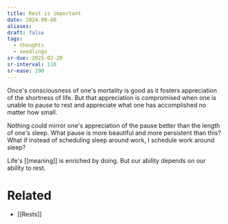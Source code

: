 ```yaml
---
title: Rest is important
date: 2024-09-08
aliases: 
draft: false
tags:
  - thoughts
  - seedlings
sr-due: 2025-02-20
sr-interval: 110
sr-ease: 290
---
```

Once's consciousness of one's mortality is good as it fosters appreciation of the shortness of life. But that appreciation is compromised when one is unable to pause to rest and appreciate what one has accomplished no matter how small.

Nothing could mirror one's appreciation of the pause better than the length of one's sleep. What pause is more beautiful and more persistent than this? What if instead of scheduling sleep around work, I schedule work around sleep?

Life's [[meaning]] is enriched by doing. But our ability depends on our ability to rest.

# Related

- [[Rests]]